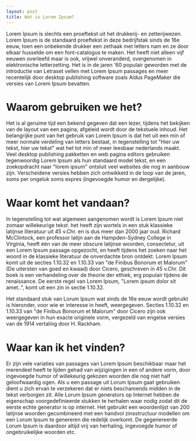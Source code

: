 ```yaml
---
layout: post
title: Wat is Lorem Ipsum?
---
```

Lorem Ipsum is slechts een proeftekst uit het drukkerij- en zetterijwezen. Lorem Ipsum is de standaard proeftekst in deze bedrijfstak sinds de 16e eeuw, toen een onbekende drukker een zethaak met letters nam en ze door elkaar husselde om een font-catalogus te maken. Het heeft niet alleen vijf eeuwen overleefd maar is ook, vrijwel onveranderd, overgenomen in elektronische letterzetting. Het is in de jaren '60 populair geworden met de introductie van Letraset vellen met Lorem Ipsum passages en meer recentelijk door desktop publishing software zoals Aldus PageMaker die versies van Lorem Ipsum bevatten.

# Waarom gebruiken we het?
Het is al geruime tijd een bekend gegeven dat een lezer, tijdens het bekijken van de layout van een pagina, afgeleid wordt door de tekstuele inhoud. Het belangrijke punt van het gebruik van Lorem Ipsum is dat het uit een min of meer normale verdeling van letters bestaat, in tegenstelling tot "Hier uw tekst, hier uw tekst" wat het tot min of meer leesbaar nederlands maakt. Veel desktop publishing pakketten en web pagina editors gebruiken tegenwoordig Lorem Ipsum als hun standaard model tekst, en een zoekopdracht naar "lorem ipsum" ontsluit veel websites die nog in aanbouw zijn. Verscheidene versies hebben zich ontwikkeld in de loop van de jaren, soms per ongeluk soms expres (ingevoegde humor en dergelijke).

# Waar komt het vandaan?
In tegenstelling tot wat algemeen aangenomen wordt is Lorem Ipsum niet zomaar willekeurige tekst. het heeft zijn wortels in een stuk klassieke latijnse literatuur uit 45 v.Chr. en is dus meer dan 2000 jaar oud. Richard McClintock, een professor latijn aan de Hampden-Sydney College in Virginia, heeft één van de meer obscure latijnse woorden, consectetur, uit een Lorem Ipsum passage opgezocht, en heeft tijdens het zoeken naar het woord in de klassieke literatuur de onverdachte bron ontdekt. Lorem Ipsum komt uit de secties 1.10.32 en 1.10.33 van "de Finibus Bonorum et Malorum" (De uitersten van goed en kwaad) door Cicero, geschreven in 45 v.Chr. Dit boek is een verhandeling over de theorie der ethiek, erg populair tijdens de renaissance. De eerste regel van Lorem Ipsum, "Lorem ipsum dolor sit amet..", komt uit een zin in sectie 1.10.32.

Het standaard stuk van Lorum Ipsum wat sinds de 16e eeuw wordt gebruikt is hieronder, voor wie er interesse in heeft, weergegeven. Secties 1.10.32 en 1.10.33 van "de Finibus Bonorum et Malorum" door Cicero zijn ook weergegeven in hun exacte originele vorm, vergezeld van engelse versies van de 1914 vertaling door H. Rackham.

# Waar kan ik het vinden?
Er zijn vele variaties van passages van Lorem Ipsum beschikbaar maar het merendeel heeft te lijden gehad van wijzigingen in een of andere vorm, door ingevoegde humor of willekeurig gekozen woorden die nog niet half geloofwaardig ogen. Als u een passage uit Lorum Ipsum gaat gebruiken dient u zich ervan te verzekeren dat er niets beschamends midden in de tekst verborgen zit. Alle Lorum Ipsum generators op Internet hebben de eigenschap voorgedefinieerde stukken te herhalen waar nodig zodat dit de eerste echte generator is op internet. Het gebruikt een woordenlijst van 200 latijnse woorden gecombineerd met een handvol zinsstructuur modellen om een Lorum Ipsum te genereren die redelijk overkomt. De gegenereerde Lorum Ipsum is daardoor altijd vrij van herhaling, ingevoegde humor of ongebruikelijke woorden etc.